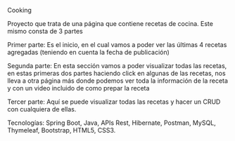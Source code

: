 Cooking

Proyecto que trata de una página que contiene recetas de cocina. Este mismo consta de 3 partes

Primer parte: Es el inicio, en el cual vamos a poder ver las últimas 4 recetas agregadas (teniendo en cuenta la fecha de publicación)


Segunda parte: En esta sección vamos a poder visualizar todas las recetas, en estas primeras dos partes haciendo click en algunas de las recetas, nos lleva a otra página más donde podemos ver toda la información de la receta y con un video incluido de como prepar la receta


Tercer parte: Aquí se puede visualizar todas las recetas y hacer un CRUD con cualquiera de ellas.


Tecnologías: Spring Boot, Java, APIs Rest, Hibernate, Postman, MySQL, Thymeleaf, Bootstrap, HTML5, CSS3.
